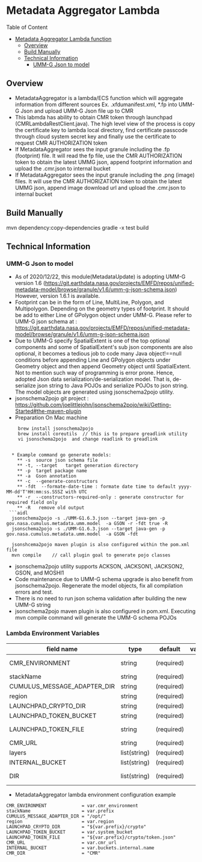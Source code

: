 # Metadata Aggregator Lambda
Table of Content
- [Metadata Aggregator Lambda function](#metadata-aggregator-lambda-function)
  * [Overview](#overview)
  * [Build Manually](#build-manually)
  * [Technical Information](#technical-information)
    + [UMM-G Json to model](#umm-g-json-to-model)

## Overview
* MetadataAggregator is a lambda/ECS function which will aggregate information from different sources
Ex. .xfdumanifest.xml, *.fp
into UMM-G Json and upload UMM-G Json file up to CMR
* This labmda has ability to obtain CMR token through launchpad (CMRLambdaRestClient.java). The high level view of the 
  process is
copy the certificate key to lambda local directory, find certificate passcode through cloud system secret key
and finally use the certificate to request CMR AUTHORIZATION token
* If MetadataAggregator sees the input granule including the .fp (footprint) file. It will read the fp file, use
the CMR AUTHORIZATION token to obtain the latest UMMG json, append footprint information and upload the .cmr.json to internal
bucket
* If MetadataAggregator sees the input granule including the .png (image) files. It will  use
  the CMR AUTHORIZATION token to obtain the latest UMMG json, append image download url and upload the .cmr.json to internal
  bucket
## Build Manually
mvn dependency:copy-dependencies
gradle -x test build

## Technical Information

### UMM-G Json to model
 * As of 2020/12/22, this module(MetadataUpdate) is adopting UMM-G version 1.6 (https://git.earthdata.nasa.gov/projects/EMFD/repos/unified-metadata-model/browse/granule/v1.6/umm-g-json-schema.json)
   However, version 1.6.1 is available.
 * Footprint can be in the form of Line, MultiLine, Polygon, and Multipolygon. Depending on the geometry types of footprint. It should be add to
   either Line of GPolygon object under UMM-G. Please refer to UMM-G json schema at : https://git.earthdata.nasa.gov/projects/EMFD/repos/unified-metadata-model/browse/granule/v1.6/umm-g-json-schema.json
 * Due to UMM-G specify SpatialExtent is one of the top optional components and some of SpatialExtent's sub json components 
   are also optional, it becomes a tedious job to code many Java object!==null conditions before appending Line and GPolygon
   objects under Geometry object and then append Geometry object until SpatialExtent. Not to mention such way of programming is error prone. 
   Hence, adopted Json data  serialization/de-serialization model.  That is, de-serialize json string to Java POJOs and serialize
   POJOs to json string.  The model objects are generated using jsonschema2pojo utility.
 * jsonschema2pojo git project : https://github.com/joelittlejohn/jsonschema2pojo/wiki/Getting-Started#the-maven-plugin  
 * Preparation On Mac machine
   ```aidl
    brew install jsonschema2pojo
    brew install coreutils  // this is to prepare greadlink utility 
    vi jsonschema2pojo  and change readlink to greadlink
``` 

  * Example command go generate models:
    ** -s  source json schema file
    ** -t, --target   target generation directory
    ** -p  target package name
    ** -a  Gson annotation
    ** -c  --generate-constructors
    ** -fdt  --formate-date-time : formate date time to default yyyy-MM-dd'T'HH:mm:ss.SSSZ with UTC
    ** -r  --constructors-required-only : generate constructor for required field only
    ** -R   remove old output 
 ```aidl
  jsonschema2pojo -s ./UMM-G1.6.3.json --target java-gen -p gov.nasa.cumulus.metadata.umm.model  -a GSON -r -fdt true -R
  jsonschema2pojo -s ./UMM-G1.6.3.json --target java-gen -p gov.nasa.cumulus.metadata.umm.model  -a GSON -fdt 
  
  jsonshcema2pojo maven plugin is also configured within the pom.xml file
  mvn compile    // call plugin goal to generate pojo classes
```

 * jsonschema2pojo utility supports ACKSON, JACKSON1, JACKSON2, GSON, and MOSHI1
 * Code maintenance due to UMM-G schema upgrade is also benefit from jsonschema2pojo.  Regenerate the model objects, fix all compilation errors and test.
 * There is no need to run json schema validation after building the new UMM-G string
 * jsonschema2pojo maven plugin is also configured in pom.xml.   Executing mvn compile command will generate the UMM-G schema POJOs


### Lambda Environment Variables

| field name | type | default | values | description
| ---------- | ---- | ------- | ------ | -----------
| CMR_ENVIRONMENT | string | (required) | | CMR envionment which this lambda is connected to: ex. SNDBOX, SIT, UAT, OPS
| stackName | string | (required) | | The prefix of lambda
| CUMULUS_MESSAGE_ADAPTER_DIR | string | (required) | | set to "/opt"
| region | string | (required) | | AWS region where forge lambda is running upon.  Ex. us-west-2
| LAUNCHPAD_CRYPTO_DIR | string | (required) | | directory where certificate file is located under system bucket.
| LAUNCHPAD_TOKEN_BUCKET | string | (required) | | Bucket name where launchpad token is stored
| LAUNCHPAD_TOKEN_FILE | string | (required) | | directory path and full file name of token file under LAUNCHPAD_TOKEN_BUCKET
| CMR_URL | string | (required) | |CMR API Base URL
| layers | list(string) | (required) | | list of layers' arn where forge runs upon.
| INTERNAL_BUCKET | list(string) | (required) | | The bucket name where .cmr.json file will be stored
| DIR | list(string) | (required) | | Base dir of .cmr.json file.  generated ummg file will be stored at s3://INTERNAL_BUCKET/CMR_DIR/collectionName/granuleId.cmr.json
    
* MetadataAggregator lambda environment configuration example

```aidl
CMR_ENVIRONMENT             = var.cmr_environment
stackName                   = var.prefix
CUMULUS_MESSAGE_ADAPTER_DIR = "/opt/"
region                      = var.region
LAUNCHPAD_CRYPTO_DIR        = "${var.prefix}/crypto"
LAUNCHPAD_TOKEN_BUCKET      = var.system_bucket
LAUNCHPAD_TOKEN_FILE        = "${var.prefix}/crypto/token.json"
CMR_URL                     = var.cmr_url
INTERNAL_BUCKET             = var.buckets.internal.name
CMR_DIR                     = "CMR"
```
